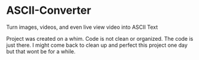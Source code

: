 # ASCII-Converter
Turn images, videos, and even live view video into ASCII Text

Project was created on a whim. Code is not clean or organized. The code is just there.
I might come back to clean up and perfect this project one day but that wont be for a while.
